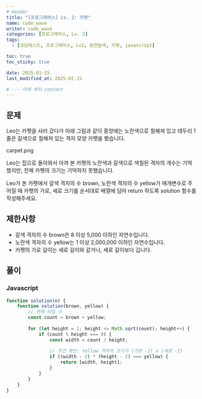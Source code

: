 ```yaml
---
# Header
title: "[프로그래머스] Lv. 2: 카펫"
name: code_wave
writer: code_wave
categories: [프로그래머스, Lv. 2]
tags:
  - [코딩테스트, 프로그래머스, Lv2, 완전탐색, 카펫, javascript]

toc: true
toc_sticky: true

date: 2025-01-15
last_modified_at: 2025-01-15

# --- 아래 부터 content
---
```


## 문제
Leo는 카펫을 사러 갔다가 아래 그림과 같이 중앙에는 노란색으로 칠해져 있고 테두리 1줄은 갈색으로 칠해져 있는 격자 모양 카펫을 봤습니다.

carpet.png

Leo는 집으로 돌아와서 아까 본 카펫의 노란색과 갈색으로 색칠된 격자의 개수는 기억했지만, 전체 카펫의 크기는 기억하지 못했습니다.

Leo가 본 카펫에서 갈색 격자의 수 brown, 노란색 격자의 수 yellow가 매개변수로 주어질 때 카펫의 가로, 세로 크기를 순서대로 배열에 담아 return 하도록 solution 함수를 작성해주세요.

## 제한사항
- 갈색 격자의 수 brown은 8 이상 5,000 이하인 자연수입니다.
- 노란색 격자의 수 yellow는 1 이상 2,000,000 이하인 자연수입니다.
- 카펫의 가로 길이는 세로 길이와 같거나, 세로 길이보다 깁니다.

## 풀이
### Javascript
```js
function solution(n) {
    function solution(brown, yellow) {
        // 전체 타일 수
        const count = brown + yellow;
    
        for (let height = 1; height <= Math.sqrt(count); height++) {
            if (count % height === 0) {
                const width = count / height;
      
                // 조건 확인: Yellow 격자의 크기가 (가로 -2) x (세로 -2)
                if ((width - 2) * (height - 2) === yellow) {
                    return [width, height];
                }
            }
        }
    }
}
```
